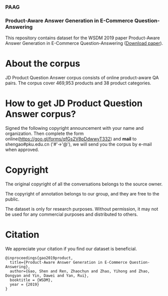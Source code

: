 ### PAAG
### Product-Aware Answer Generation in E-Commerce Question-Answering

This repository contains dataset for the WSDM 2019 paper Product-Aware Answer Generation in E-Commerce Question-Answering ([Download paper](https://arxiv.org/abs/1901.07696)). 

# About the corpus
JD Product Question Answer corpus consists of online product-aware QA pairs. The corpus cover 469,953 products and 38 product categories.


# How to get JD Product Question Answer corpus?
Signed the following copyright announcement with your name and organization. Then complete the form online(https://goo.gl/forms/qfGs2V8pDdwwvT332) and **mail** to shengao#pku.edu.cn ('#'->'@'), we will send you the corpus by e-mail when approved.

# Copyright
The original copyright of all the conversations belongs to the source owner.

The copyright of annotation belongs to our group, and they are free to the public.

The dataset is only for research purposes. Without permission, it may not be used for any commercial purposes and distributed to others.

# Citation
We appreciate your citation if you find our dataset is beneficial.

```
@inproceedings{gao2019product,
  title={Product-Aware Answer Generation in E-Commerce Question-Answering},
  author={Gao, Shen and Ren, Zhaochun and Zhao, Yihong and Zhao, Dongyan and Yin, Dawei and Yan, Rui},
  booktitle = {WSDM},
  year = {2019}
}
```
